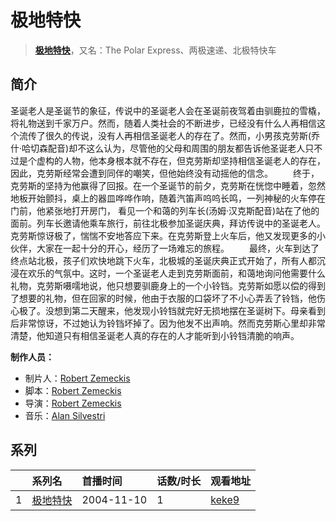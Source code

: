 # 极地特快


> <u>**[极地特快](https://bgm.tv/subject/39270)**</u>，又名：The Polar Express、两极速递、北极特快车

## 简介

圣诞老人是圣诞节的象征，传说中的圣诞老人会在圣诞前夜驾着由驯鹿拉的雪橇，将礼物送到千家万户。然而，随着人类社会的不断进步，已经没有什么人再相信这个流传了很久的传说，没有人再相信圣诞老人的存在了。然而，小男孩克劳斯(乔什·哈切森配音)却不这么认为，尽管他的父母和周围的朋友都告诉他圣诞老人只不过是个虚构的人物，他本身根本就不存在，但克劳斯却坚持相信圣诞老人的存在，因此，克劳斯经常会遭到同伴的嘲笑，但他始终没有动摇他的信念。
　　终于，克劳斯的坚持为他赢得了回报。在一个圣诞节的前夕，克劳斯在恍惚中睡着，忽然地板开始颤抖，桌上的器皿哗哗作响，随着汽笛声呜呜长鸣，一列神秘的火车停在门前，他紧张地打开房门，
      看见一个和蔼的列车长(汤姆·汉克斯配音)站在了他的面前。列车长邀请他乘车旅行，前往北极参加圣诞庆典，拜访传说中的圣诞老人。克劳斯惊讶极了，惴惴不安地答应下来。在克劳斯登上火车后，他又发现更多的小伙伴，大家在一起十分的开心，经历了一场难忘的旅程。
　　最终，火车到达了终点站北极，孩子们欢快地跳下火车，北极城的圣诞庆典正式开始了，所有人都沉浸在欢乐的气氛中。这时，一个圣诞老人走到克劳斯面前，和蔼地询问他需要什么礼物，克劳斯嗫嚅地说，他只想要驯鹿身上的一个小铃铛。克劳斯如愿以偿的得到了想要的礼物，但在回家的时候，他由于衣服的口袋坏了不小心弄丢了铃铛，他伤心极了。没想到第二天醒来，他发现小铃铛就完好无损地摆在圣诞树下。母亲看到后非常惊讶，不过她认为铃铛坏掉了。因为他发不出声响。然而克劳斯心里却非常清楚，他知道只有相信圣诞老人真的存在的人才能听到小铃铛清脆的响声。

**制作人员：**
- 制片人：[Robert Zemeckis](https://bgm.tv/person/63127)
- 脚本：[Robert Zemeckis](https://bgm.tv/person/63127)
- 导演：[Robert Zemeckis](https://bgm.tv/person/63127)
- 音乐：[Alan Silvestri](https://bgm.tv/person/57820)



## 系列

|     | 系列名  | 首播时间       | 话数/时长 | 观看地址                                                   |
| :-- | :--- | :--------- | :---- | :----------------------------------------------------- |
| 1   |[极地特快](https://bgm.tv/subject/39270)| 2004-11-10 | 1     | [keke9](https://www.keke9.app/play/176643-4-5047.html) |



